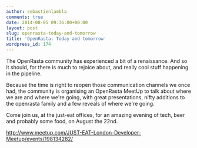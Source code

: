```yaml
---
author: sebastienlambla
comments: true
date: 2014-08-05 09:36:00+00:00
layout: post
slug: openrasta-today-and-tomorrow
title: 'OpenRasta: Today and tomorrow'
wordpress_id: 174
---
```


The OpenRasta community has experienced a bit of a renaissance. And so it should, for there is much to rejoice about, and really cool stuff happening in the pipeline.

Because the time is right to reopen those communication channels we once had, the community is organising an OpenRasta MeetUp to talk about where we are and where we're going, with great presentations, nifty additions to the openrasta family and a few reveals of where we're going.

Come join us, at the just-eat offices, for an amazing evening of tech, beer and probably some food, on August the 22nd.

http://www.meetup.com/JUST-EAT-London-Developer-Meetup/events/198134282/
